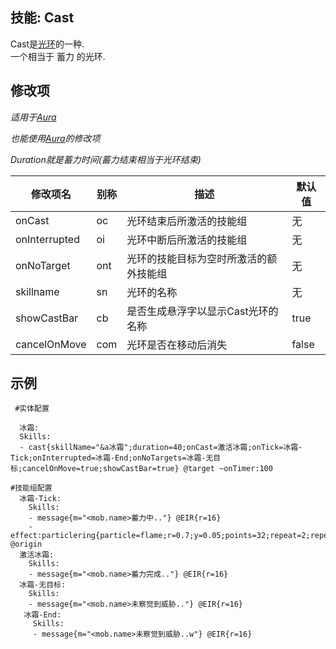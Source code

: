 技能: Cast
--------------------------

Cast是[光环](技能/列表/Aura)的一种.  
一个相当于 蓄力 的光环.

修改项
----------

*适用于[Aura](技能/列表/Aura)*

*也能使用[Aura](技能/列表/Aura)的修改项*

*Duration就是蓄力时间(蓄力结束相当于光环结束)*

| 修改项名 | 别称    | 描述                                                                                                    | 默认值 |
|-----------|------------|----------------------------------------------------------------------------------------------------------------|---------------|
| onCast        | oc      | 光环结束后所激活的技能组 | 无 |
| onInterrupted | oi      | 光环中断后所激活的技能组  | 无 |
| onNoTarget    | ont     | 光环的技能目标为空时所激活的额外技能组 | 无 |
| skillname     | sn      | 光环的名称 | 无 |
| showCastBar   | cb      | 是否生成悬浮字以显示Cast光环的名称 | true    |
| cancelOnMove  | com     | 光环是否在移动后消失 | false   |

示例
--------

     #实体配置

      冰霜:
      Skills:
      - cast{skillName="&a冰霜";duration=40;onCast=激活冰霜;onTick=冰霜-Tick;onInterrupted=冰霜-End;onNoTargets=冰霜-无目标;cancelOnMove=true;showCastBar=true} @target ~onTimer:100

    #技能组配置
      冰霜-Tick:
        Skills:
        - message{m="<mob.name>蓄力中.."} @EIR{r=16}
        - effect:particlering{particle=flame;r=0.7;y=0.05;points=32;repeat=2;repeatInterval=20;d=true} @origin
      激活冰霜:
        Skills:
        - message{m="<mob.name>蓄力完成.."} @EIR{r=16}
      冰霜-无目标:
        Skills:
        - message{m="<mob.name>未察觉到威胁.."} @EIR{r=16}
       冰霜-End:
         Skills:
         - message{m="<mob.name>未察觉到威胁..w"} @EIR{r=16}

